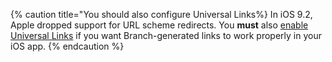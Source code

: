 {% caution title="You should also configure Universal Links%}
In iOS 9.2, Apple dropped support for URL scheme redirects. You **must** also [enable Universal Links]({{base.url}}/features/universal-links) if you want Branch-generated links to work properly in your iOS app.
{% endcaution %}